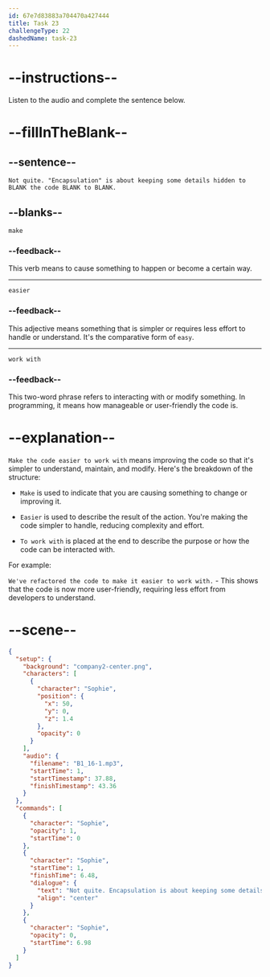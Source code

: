 ```yaml
---
id: 67e7d83883a704470a427444
title: Task 23
challengeType: 22
dashedName: task-23
---
```


<!-- (Audio) Sophie: Not quite. "Encapsulation" is about keeping some details hidden to make the code easier to work with. -->

# --instructions--

Listen to the audio and complete the sentence below.

# --fillInTheBlank--

## --sentence--

`Not quite. "Encapsulation" is about keeping some details hidden to BLANK the code BLANK to BLANK.`

## --blanks--

`make`

### --feedback--

This verb means to cause something to happen or become a certain way.

---

`easier`

### --feedback--

This adjective means something that is simpler or requires less effort to handle or understand. It's the comparative form of `easy`.

---

`work with`

### --feedback--

This two-word phrase refers to interacting with or modify something. In programming, it means how manageable or user-friendly the code is.

# --explanation--

`Make the code easier to work with` means improving the code so that it's simpler to understand, maintain, and modify. Here's the breakdown of the structure:

- `Make` is used to indicate that you are causing something to change or improving it.

- `Easier` is used to describe the result of the action. You're making the code simpler to handle, reducing complexity and effort.

- `To work with` is placed at the end to describe the purpose or how the code can be interacted with.

For example:

`We've refactored the code to make it easier to work with.` - This shows that the code is now more user-friendly, requiring less effort from developers to understand.

# --scene--

```json
{
  "setup": {
    "background": "company2-center.png",
    "characters": [
      {
        "character": "Sophie",
        "position": {
          "x": 50,
          "y": 0,
          "z": 1.4
        },
        "opacity": 0
      }
    ],
    "audio": {
      "filename": "B1_16-1.mp3",
      "startTime": 1,
      "startTimestamp": 37.88,
      "finishTimestamp": 43.36
    }
  },
  "commands": [
    {
      "character": "Sophie",
      "opacity": 1,
      "startTime": 0
    },
    {
      "character": "Sophie",
      "startTime": 1,
      "finishTime": 6.48,
      "dialogue": {
        "text": "Not quite. Encapsulation is about keeping some details hidden to make the code easier to work with.",
        "align": "center"
      }
    },
    {
      "character": "Sophie",
      "opacity": 0,
      "startTime": 6.98
    }
  ]
}
```
